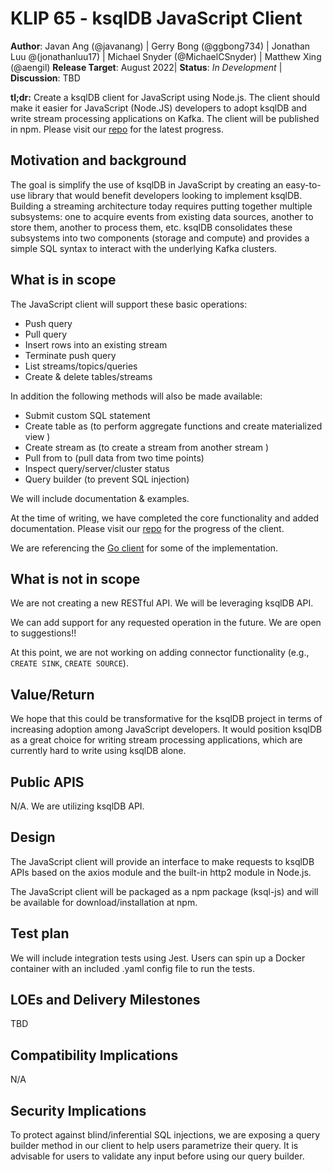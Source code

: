 # KLIP 65 - ksqlDB JavaScript Client

**Author**: Javan Ang (@javanang) | Gerry Bong (@ggbong734) | Jonathan Luu @(jonathanluu17) | Michael Snyder (@MichaelCSnyder) | Matthew Xing (@aengil)
**Release Target**: August 2022|
**Status**: _In Development_ |
**Discussion**: TBD

**tl;dr:** Create a ksqlDB client for JavaScript using Node.js. The client should make it easier for JavaScript (Node.JS) developers to adopt ksqlDB and write stream processing applications on Kafka. The client will be published in npm. Please visit our [repo](https://github.com/oslabs-beta/ksqljs/tree/dev) for the latest progress.

## Motivation and background

The goal is simplify the use of ksqlDB in JavaScript by creating an easy-to-use library that would benefit developers looking to implement ksqlDB. Building a streaming architecture today requires putting together multiple subsystems: one to acquire events from existing data sources, another to store them, another to process them, etc. ksqlDB consolidates these subsystems into two components (storage and compute) and provides a simple SQL syntax to interact with the underlying Kafka clusters.

## What is in scope

The JavaScript client will support these basic operations:

- Push query
- Pull query
- Insert rows into an existing stream
- Terminate push query
- List streams/topics/queries
- Create & delete tables/streams

In addition the following methods will also be made available:

- Submit custom SQL statement
- Create table as (to perform aggregate functions and create materialized view )
- Create stream as (to create a stream from another stream )
- Pull from to (pull data from two time points)
- Inspect query/server/cluster status
- Query builder (to prevent SQL injection)

We will include documentation & examples.

At the time of writing, we have completed the core functionality and added documentation. Please visit our [repo](https://github.com/oslabs-beta/ksqljs/tree/dev) for the progress of the client.

We are referencing the [Go client](https://github.com/thmeitz/ksqldb-go) for some of the implementation.

## What is not in scope

We are not creating a new RESTful API. We will be leveraging ksqlDB API.

We can add support for any requested operation in the future. We are open to suggestions!!

At this point, we are not working on adding connector functionality (e.g., `CREATE SINK`, `CREATE SOURCE`).

## Value/Return

We hope that this could be transformative for the ksqlDB project in terms of increasing adoption among JavaScript developers. It would position ksqlDB as a great choice for writing stream processing applications, which are currently hard to write using ksqlDB alone.

## Public APIS

N/A. We are utilizing ksqlDB API.

## Design

The JavaScript client will provide an interface to make requests to ksqlDB APIs based on the axios module and the built-in http2 module in Node.js.

The JavaScript client will be packaged as a npm package (ksql-js) and will be available for download/installation at npm.

## Test plan

We will include integration tests using Jest. Users can spin up a Docker container with an included .yaml config file to run the tests.

## LOEs and Delivery Milestones

TBD

## Compatibility Implications

N/A

## Security Implications

To protect against blind/inferential SQL injections, we are exposing a query builder method in our client to help users parametrize their query. It is advisable for users to validate any input before using our query builder.
